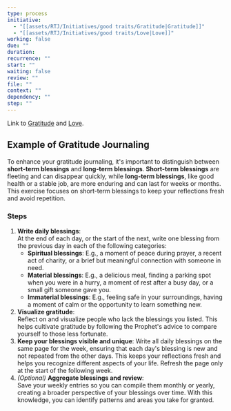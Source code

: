```yaml
---
type: process
initiative:
  - "[[assets/RTJ/Initiatives/good traits/Gratitude|Gratitude]]"
  - "[[assets/RTJ/Initiatives/good traits/Love|Love]]"
working: false
due: ""
duration: 
recurrence: ""
start: ""
waiting: false
review: ""
file: ""
context: ""
dependency: ""
step: ""
---
```


Link to [Gratitude](assets/RTJ/Initiatives/good%20traits/Gratitude.md) and [Love](assets/RTJ/Initiatives/good%20traits/Love.md).

## Example of Gratitude Journaling

To enhance your gratitude journaling, it's important to distinguish between **short-term blessings** and **long-term blessings**. **Short-term blessings** are fleeting and can disappear quickly, while **long-term blessings**, like good health or a stable job, are more enduring and can last for weeks or months. This exercise focuses on short-term blessings to keep your reflections fresh and avoid repetition.

### Steps

1. **Write daily blessings**:  
   At the end of each day, or the start of the next, write one blessing from the previous day in each of the following categories:  
	* **Spiritual blessings**: E.g., a moment of peace during prayer, a recent act of charity, or a brief but meaningful connection with someone in need.
	* **Material blessings**: E.g., a delicious meal, finding a parking spot when you were in a hurry, a moment of rest after a busy day, or a small gift someone gave you.
	* **Immaterial blessings**: E.g., feeling safe in your surroundings, having a moment of calm or the opportunity to learn something new.
2. **Visualize gratitude**:  
   Reflect on and visualize people who lack the blessings you listed. This helps cultivate gratitude by following the Prophet's advice to compare yourself to those less fortunate.  
3. **Keep your blessings visible and unique**: Write all daily blessings on the same page for the week, ensuring that each day's blessing is new and not repeated from the other days. This keeps your reflections fresh and helps you recognize different aspects of your life. Refresh the page only at the start of the following week.
4. *(Optional)* **Aggregate blessings and review**:  
   Save your weekly entries so you can compile them monthly or yearly, creating a broader perspective of your blessings over time. With this knowledge, you can identify patterns and areas you take for granted.

